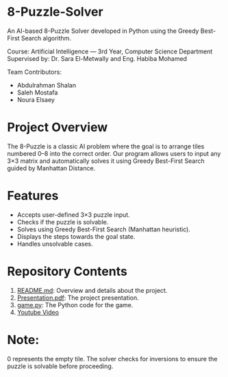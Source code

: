 # 8-Puzzle-Solver
An AI-based 8-Puzzle Solver developed in Python using the Greedy Best-First Search algorithm.

Course: Artificial Intelligence — 3rd Year, Computer Science Department
Supervised by: Dr. Sara El-Metwally and Eng. Habiba Mohamed

Team Contributors:
- Abdulrahman Shalan
- Saleh Mostafa
- Noura Elsaey

# Project Overview
The 8-Puzzle is a classic AI problem where the goal is to arrange tiles numbered 0–8 into the correct order.
Our program allows users to input any 3×3 matrix and automatically solves it using Greedy Best-First Search guided by Manhattan Distance.

# Features
- Accepts user-defined 3×3 puzzle input.
- Checks if the puzzle is solvable.
- Solves using Greedy Best-First Search (Manhattan heuristic).
- Displays the steps towards the goal state.
- Handles unsolvable cases.

# Repository Contents
1. [README.md](https://github.com/shalan2004/8-Puzzle-Solver/blob/main/README.md): Overview and details about the project.
2. [Presentation.pdf](https://drive.google.com/file/d/1WPO-eSwMY4m0u80zrxoi5jKcb-dMoSGu/view): The project presentation.
3. [game.py](https://github.com/shalan2004/8-Puzzle-Solver/blob/main/game.py): The Python code for the game.
4. [Youtube Video](https://www.youtube.com/watch?v=90XUlSpVBd8)

# Note:
0 represents the empty tile.
The solver checks for inversions to ensure the puzzle is solvable before proceeding.
